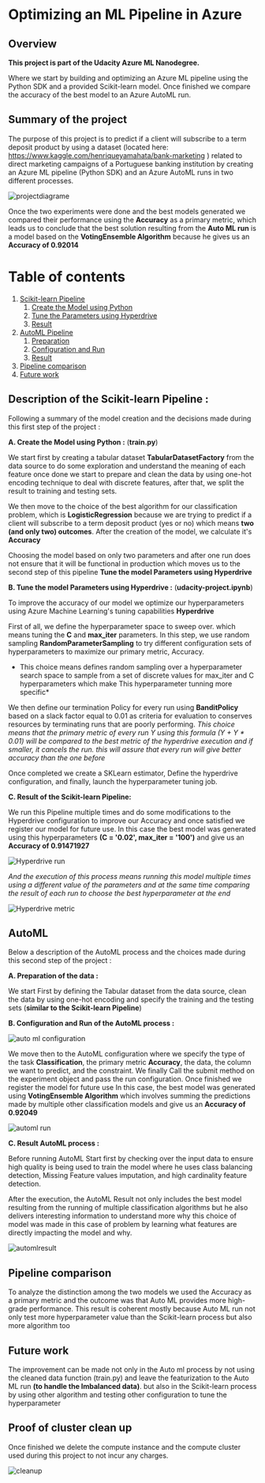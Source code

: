 # Optimizing an ML Pipeline in Azure

## Overview
**This project is part of the Udacity Azure ML Nanodegree.**

Where we start by building and optimizing an Azure ML pipeline using the Python SDK and a provided Scikit-learn model. Once finished we compare the accuracy of the best model to an Azure AutoML run. 

## Summary of the project <a name="Summary"></a>
The purpose of this project is to predict if a client will subscribe to a term deposit product by using a dataset  (located here: https://www.kaggle.com/henriqueyamahata/bank-marketing ) related to direct marketing campaigns of a Portuguese banking institution by creating an Azure ML pipeline (Python SDK) and an Azure AutoML runs in two different processes.

![projectdiagrame](projectdiagrame.png "projectdiagrame")

Once the two experiments were done and the best models generated we compared their performance using the **Accuracy** as a primary metric, which leads us to conclude that the best solution resulting from the **Auto ML run** is a model based on the **VotingEnsemble Algorithm** because he gives us an **Accuracy of 0.92014**

# Table of contents
1. [Scikit-learn Pipeline](#Scikit)
    1. [Create the Model using Python](#subparagraph1)
    2. [Tune the Parameters using Hyperdrive](#subparagraph2)
    3. [Result](#subparagraph3)
2. [AutoML Pipeline](#AutoML)
    1. [Preparation](#subparagraph11)
    2. [Configuration and Run](#subparagraph12)
    3. [Result](#subparagraph13)
3. [Pipeline comparison](#comparison)
4. [Future work](#Future)

## Description of the Scikit-learn Pipeline :<a name="Scikit"></a>

Following a summary of the model creation and the decisions made during this first step of the project :

  **A. Create the Model using Python :** (**train.py**) <a name="subparagraph1"></a>

We start first by creating a tabular dataset **TabularDatasetFactory** from the data source to do some exploration and understand the meaning of each feature once done we start to prepare and clean the data by using one-hot encoding technique to deal with discrete features, after that, we split the result to training and testing sets. 

We then move to the choice of the best algorithm for our classification problem, which is **LogisticRegression** because we are trying to predict if a client will subscribe to a term deposit product (yes or no) which means **two (and only two) outcomes**. After the creation of the model, we calculate it's **Accuracy**

Choosing the model based on only two parameters and after one run does not ensure that it will be functional in production which moves us to the second step of this pipeline **Tune the model Parameters using Hyperdrive**

 **B. Tune the model Parameters using Hyperdrive  :** (**udacity-project.ipynb**) <a name="subparagraph2"></a>
  
To improve the accuracy of our model we optimize our hyperparameters using Azure Machine Learning's tuning capabilities **Hyperdrive**

First of all, we define the hyperparameter space to sweep over. which means tuning the **C** and **max_iter** parameters. In this step, we use random sampling **RandomParameterSampling** to try different configuration sets of hyperparameters to maximize our primary metric, Accuracy.
* This choice means defines random sampling over a hyperparameter search space to sample from a set of discrete values for max_iter and C hyperparameters which make This hyperparameter tunning more specific*

We then define our termination Policy for every run using **BanditPolicy** based on a slack factor equal to 0.01 as criteria for evaluation to conserves resources by terminating runs that are poorly performing.
*This choice means that the primary metric of every run Y using this formula (Y + Y * 0.01) will be compared to the best metric of the hyperdrive execution and if smaller, it cancels the run. this will assure that every run will give better accuracy than the one before*

Once completed we create a SKLearn estimator, Define the hyperdrive configuration, and finally, launch the hyperparameter tuning job.

 **C. Result of the Scikit-learn Pipeline:** <a name="subparagraph3"></a>

We run this Pipeline multiple times and do some modifications to the Hyperdrive configuration to improve our Accuracy and once satisfied we register our model for future use.
In this case the best model was generated using this hyperparameters **(C = '0.02', max_iter = '100')** and give us an  **Accuracy of 0.91471927**

![Hyperdrive run](hyperdiverun.PNG "Hyperdrive run")

*And the execution of this process means running this model multiple times using a different value of the parameters and at the same time comparing the result of each run to choose the best hyperparameter at the end*

![Hyperdrive metric](hyperdivermetric.PNG "Hyperdrive metric")


## AutoML <a name="AutoML"></a>

Below a description of the AutoML process and the choices made during this second step of the project :

  **A. Preparation of the data : <a name="subparagraph11"></a>**

We start First by defining the Tabular dataset  from the data source, clean the data by using one-hot encoding  and specify the training and the testing sets (**similar to the Scikit-learn Pipeline**)
  
  **B. Configuration and Run of the AutoML process  : <a name="subparagraph12"></a>**
  
   ![auto ml configuration](e.png "auto ml configuration")
    
We move then to the AutoML configuration where we specify the type of the task **Classification**, the primary metric **Accuracy**, the data, the column we want to predict, and the constraint. We finally Call the submit method on the experiment object and pass the run configuration. Once finished we register the model for future use
In this case, the best model was generated using **VotingEnsemble Algorithm** which involves summing the predictions made by multiple other classification models and give us an  **Accuracy of 0.92049**

   ![automl run](automlrun.PNG "automl run")

  **C. Result AutoML process  : <a name="subparagraph13"></a>**

Before running AutoML Start first by checking over the input data to ensure high quality is being used to train the model where he uses class balancing detection, Missing Feature values imputation, and high cardinality feature detection.

After the execution, the AutoML Result not only includes the best model resulting from the running of multiple classification algorithms but he also delivers interesting information to understand more why this choice of model was made in this case of problem by learning what features are directly impacting the model and why.

  ![automlresult](automlresult.PNG "automlresult")

  
## Pipeline comparison <a name="comparison"></a>

To analyze the distinction among the two models we used the Accuracy as a primary metric and the outcome was that Auto ML provides more high-grade performance.
This result is coherent mostly because Auto ML run not only test more hyperparameter value than the Scikit-learn process but also more algorithm too 

## Future work <a name="Future"></a>

The improvement can be made not only in the Auto ml process by not using the cleaned data function (train.py) and leave the featurization to the Auto ML run **(to handle the Imbalanced data)**. but also in the Scikit-learn process by using other algorithm and testing other configuration to tune the hyperparameter

## Proof of cluster clean up <a name="delete"></a>

Once finished we delete the compute instance and the compute cluster used during this project to not incur any charges.

 ![cleanup](cleanup.PNG "cleanup")

